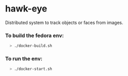 # hawk-eye
Distributed system to track objects or faces from images.


### To build the fedora env:

  ```bash
    > ./docker-build.sh
  ```


### To run the env:

  ```bash
    > ./docker-start.sh
  ```

